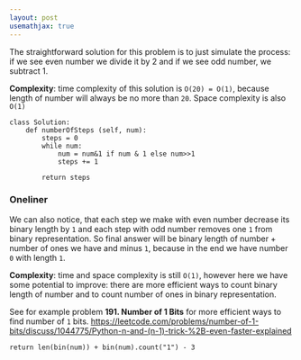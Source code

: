 ```yaml
---
layout: post
usemathjax: true
---
```


The straightforward solution for this problem is to just simulate the process: if we see even number we divide it by 2 and if we see odd number, we subtract 1.

**Complexity**: time complexity of this solution is `O(20) = O(1)`, because length of number will always be no more than `20`. Space complexity is also `O(1)`

```
class Solution:
    def numberOfSteps (self, num):
        steps = 0
        while num:
            num = num&1 if num & 1 else num>>1
            steps += 1
            
        return steps
```

### Oneliner

We can also notice, that each step we make with even number decrease its binary length by `1` and each step with odd number removes one `1` from binary representation. So final answer will be binary length of number + number of ones we have and minus `1`, because in the end we have number `0` with length `1`.

**Complexity**: time and space complexity is still `O(1)`, however here we have some potential to improve: there are more efficient ways to count binary length of number and to count number of ones in binary representation.

See for example problem **191. Number of 1 Bits** for more efficient ways to find number of `1` bits.
https://leetcode.com/problems/number-of-1-bits/discuss/1044775/Python-n-and-(n-1)-trick-%2B-even-faster-explained

```
return len(bin(num)) + bin(num).count("1") - 3
```

